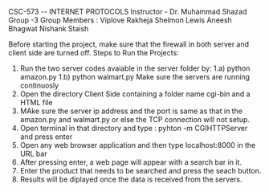 CSC-573 -- INTERNET PROTOCOLS
Instructor - Dr. Muhammad Shazad
Group -3
Group Members : 
Viplove Rakheja
Shelmon Lewis
Aneesh Bhagwat
Nishank Staish

Before starting the project, make sure that the firewall in both server and client side are turned off.
Steps to Run the Projects:
1) Run the two server codes avaiable in the server folder by: 
	1.a) python amazon.py
	1.b) python walmart.py
	Make sure the servers are running continuosly
2) Open the directory Client Side containing a folder name cgi-bin and a HTML file
3) MAke sure the server ip address and the port is same as that in the amazon.py and walmart.py or else the TCP connection will not setup.
3) Open terminal in that directory and type : pyhton -m CGIHTTPServer and press enter
4) Open any web browser application and then type localhost:8000 in the URL bar
5) After pressing enter, a web page will appear with a search bar in it.
6) Enter the product that needs to be searched and press the seach button.
7) Results will be diplayed once the data is received from the servers.
